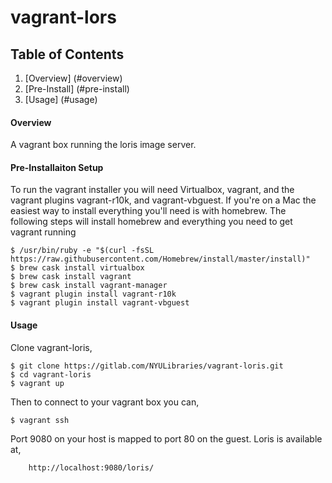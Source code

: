 # vagrant-lors


## Table of Contents

1. [Overview] (#overview)
2. [Pre-Install] (#pre-install)
3. [Usage] (#usage)


#### Overview

A vagrant box running the loris image server.


#### Pre-Installaiton Setup

To run the vagrant installer you will need Virtualbox, vagrant, and the 
vagrant plugins vagrant-r10k, and vagrant-vbguest.  If you're on a Mac the easiest way to install everything you'll need is with homebrew.  The following steps will install homebrew and everything you need to get vagrant running


    $ /usr/bin/ruby -e "$(curl -fsSL https://raw.githubusercontent.com/Homebrew/install/master/install)"
    $ brew cask install virtualbox
    $ brew cask install vagrant
    $ brew cask install vagrant-manager
    $ vagrant plugin install vagrant-r10k
    $ vagrant plugin install vagrant-vbguest


#### Usage

Clone vagrant-loris,

    $ git clone https://gitlab.com/NYULibraries/vagrant-loris.git 
    $ cd vagrant-loris
    $ vagrant up


Then to connect to your vagrant box you can,

    $ vagrant ssh

Port 9080 on your host is mapped to port 80 on the guest.  Loris is available at,

        http://localhost:9080/loris/


